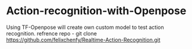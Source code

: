 # Action-recognition-with-Openpose
Using TF-Openpose will create own custom model to test action recognition.
refrence repo - git clone https://github.com/felixchenfy/Realtime-Action-Recognition.git
